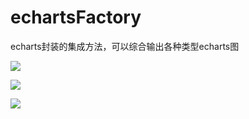 # echartsFactory
echarts封装的集成方法，可以综合输出各种类型echarts图

![](http://i.imgur.com/ntwwSKw.gif)

![](http://i.imgur.com/PnM9o9l.gif)

![](http://i.imgur.com/wZXnqdV.gif)